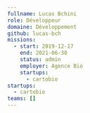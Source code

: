 ```yaml
---
fullname: Lucas Bchini
role: Développeur
domaine: Développement
github: lucas-bch
missions:
  - start: 2019-12-17
    end: 2021-06-30
    status: admin
    employer: Agence Bio
    startups:
      - cartobio
startups:
  - cartobio
teams: []
---
```

